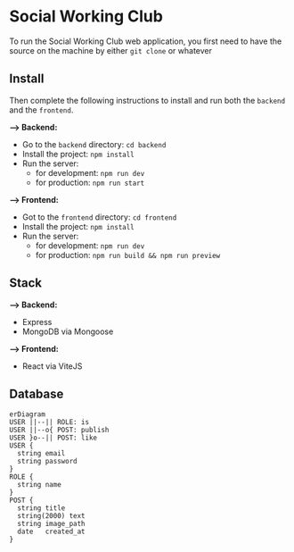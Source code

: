 # Social Working Club

To run the Social Working Club web application, you first need to have the source on the machine by either `git clone` or whatever

## Install

Then complete the following instructions to install and run both the `backend` and the `frontend`.

**--> Backend:**

* Go to the `backend` directory: `cd backend`
* Install the project: `npm install`
* Run the server:
  * for development: `npm run dev`
  * for production: `npm run start`

**--> Frontend:**

* Got to the `frontend` directory: `cd frontend`
* Install the project: `npm install`
* Run the server:
  * for development: `npm run dev`
  * for production: `npm run build && npm run preview`

## Stack

**--> Backend:**

* Express
* MongoDB via Mongoose

**--> Frontend:**

* React via ViteJS

## Database

```mermaid
erDiagram
USER ||--|| ROLE: is
USER ||--o{ POST: publish
USER }o--|| POST: like
USER {
  string email
  string password
}
ROLE {
  string name
}
POST {
  string title
  string(2000) text
  string image_path
  date   created_at
}
```
